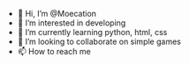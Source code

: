 - 👋 Hi, I’m @Moecation
- 👀 I’m interested in developing 
- 🌱 I’m currently learning python, html, css
- 💞️ I’m looking to collaborate on simple games
- 📫 How to reach me 

<!---
Moecation/Moecation is a ✨ special ✨ repository because its `README.md` (this file) appears on your GitHub profile.
You can click the Preview link to take a look at your changes.
--->
